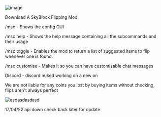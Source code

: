 ![image](https://user-images.githubusercontent.com/103678413/163500519-6172e958-e81c-43a0-9469-1ada36234eef.png)

Download
A SkyBlock Flipping Mod.

/msc - Shows the config GUI

/msc help - Shows the help message containing all the subcommands and their usage

/msc toggle - Enables the mod to return a list of suggested items to flip whenever one is found.

/msc customise - Makes it so you can have customisable chat messages

Discord - discord nuked working on a new on

We are not liable for any coins you lost by buying items without checking, flips aren't always perfect

![asdasdasdasd](https://user-images.githubusercontent.com/103678413/163501179-3d92f455-02b4-437d-81fe-113da365857c.png)

17/04/22 api down check back later for update
